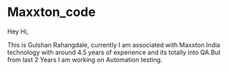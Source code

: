 # Maxxton_code

Hey Hi,

This is Gulshan Rahangdale, currently I am associated with Maxxton India technology with around 4.5 years
of experience and its totally into QA.But from last 2 Years I am working on Automation testing.
